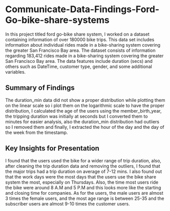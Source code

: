 # Communicate-Data-Findings-Ford-Go-bike-share-systems

In this project titled ford go-bike share system, I worked on a dataset containing information of over 180000 bike trips.
This data set includes information about individual rides made in a bike-sharing system covering the greater San Francisco Bay area. 
The dataset consists of information regarding 183,412 rides made in a bike-sharing system covering the greater San Francisco Bay area.
The data features include duration (secs) and others such as DateTime, customer type, gender, and some additional variables.


## Summary of Findings
 
 The duration_min data did not show a proper distribution while plotting them on the linear scale so i plot them on the logarithmic scale to have the proper distribution, 
 I calculated the age of the users using the member_birth_year, the tripping duration was initially at seconds but I converted them to minutes for easier analysis, 
 also the duration_min distribution had outliers so I removed them and finally, I extracted the hour of the day and the day of the week from the timestamp.


## Key Insights for Presentation

  I found that the users used the bike for a wider range of trip duration, also, after cleaning the trip duration data and removing the outliers, 
  I found that the major trips had a trip duration on average of 7-12 mins. 
  I also found out that the work days were the most days that the users use the bike share system the most, especially on Thursdays. 
  Also, the time most users ride the bike were around 8 A.M and 5 P.M and this looks more like the starting and closing time for companies. 
  As for the users,  the male users are almost 3 times the female users, and the most age range is between 25-35 and
  the subscriber users are almost 9-10 times the customer users.
